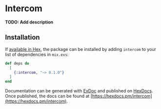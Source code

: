 # Intercom

**TODO: Add description**

## Installation

If [available in Hex](https://hex.pm/docs/publish), the package can be installed
by adding `intercom` to your list of dependencies in `mix.exs`:

```elixir
def deps do
  [
    {:intercom, "~> 0.1.0"}
  ]
end
```

Documentation can be generated with [ExDoc](https://github.com/elixir-lang/ex_doc)
and published on [HexDocs](https://hexdocs.pm). Once published, the docs can
be found at [https://hexdocs.pm/intercom](https://hexdocs.pm/intercom).

